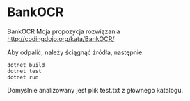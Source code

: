 # BankOCR
BankOCR
Moja propozycja rozwiązania http://codingdojo.org/kata/BankOCR/

Aby odpalić, należy ściągnąć źródła, następnie:

`dotnet build`<br/>
`dotnet test`<br/>
`dotnet run`<br/>

Domyślnie analizowany jest plik test.txt z głównego katalogu.
